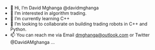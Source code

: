 - 👋 Hi, I’m David Mghanga @davidmghanga
- 👀 I’m interested in algorithm trading.
- 🌱 I’m currently learning C++
- 💞️ I’m looking to collaborate on building trading robots in C++ and Python.
- 📫 You can reach me via Email dmghanga@outlook.com or Twitter @DavidAMghanga ...

<!---
davidmghanga/davidmghanga is a ✨ special ✨ repository because its `README.md` (this file) appears on your GitHub profile.
You can click the Preview link to take a look at your changes.
--->
